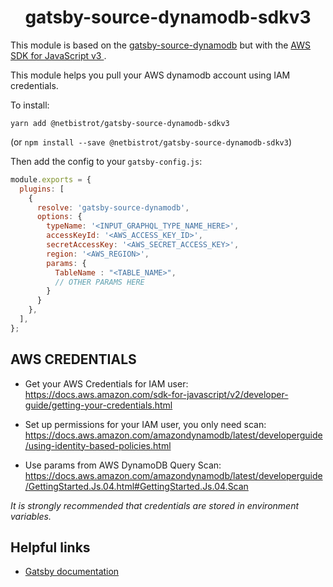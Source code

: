 <h1 align="center">
  gatsby-source-dynamodb-sdkv3
</h1>

This module is based on the <a href="gatsby-source-dynamodb">gatsby-source-dynamodb</a> but with the <a href="https://docs.aws.amazon.com/AWSJavaScriptSDK/v3/latest/index.html">
AWS SDK for JavaScript v3 </a>.

This module helps you pull your AWS dynamodb account using IAM credentials. 

To install:

```
yarn add @netbistrot/gatsby-source-dynamodb-sdkv3
```

(or `npm install --save @netbistrot/gatsby-source-dynamodb-sdkv3`)

Then add the config to your `gatsby-config.js`:

```js
module.exports = {
  plugins: [
    {
      resolve: 'gatsby-source-dynamodb',
      options: {
        typeName: '<INPUT_GRAPHQL_TYPE_NAME_HERE>',
        accessKeyId: '<AWS_ACCESS_KEY_ID>', 
        secretAccessKey: '<AWS_SECRET_ACCESS_KEY>',
        region: '<AWS_REGION>',
        params: {
          TableName : "<TABLE_NAME>",
          // OTHER PARAMS HERE
        }
      }
    },
  ],
};
```

## AWS CREDENTIALS

- Get your AWS Credentials for IAM user: https://docs.aws.amazon.com/sdk-for-javascript/v2/developer-guide/getting-your-credentials.html

- Set up permissions for your IAM user, you only need scan: https://docs.aws.amazon.com/amazondynamodb/latest/developerguide/using-identity-based-policies.html

- Use params from AWS DynamoDB Query Scan: https://docs.aws.amazon.com/amazondynamodb/latest/developerguide/GettingStarted.Js.04.html#GettingStarted.Js.04.Scan

_It is strongly recommended that credentials are stored in environment variables._

## Helpful links

- [Gatsby documentation](https://www.gatsbyjs.org/)
